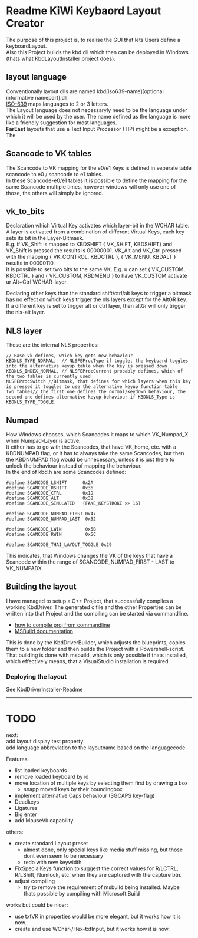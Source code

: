 # Readme KiWi Keybaord Layout Creator

The purpose of this project is, to realise the GUI that lets Users define a keyboardLayout.  
Also this Project builds the kbd.dll which then can be deployed in Windows (thats what KbdLayoutInstaller project does).

## layout language

Conventionally layout dlls are named kbd[iso639-name][optional informative namepart].dll.  
[ISO-639](https://de.wikipedia.org/wiki/Liste_der_ISO-639-Sprachcodes) maps languages to 2 or 3 letters.  
The Layout language does not necessaryly need to be the language under which it will be used by the user. 
The name defined as the language is more like a friendly suggestion for most languages.  
**FarEast** layouts that use a Text Input Processor (TIP) might be a exception. The 

## Scancode to VK tables

The Scancode to VK mapping for the e0/e1 Keys is defined in seperate table scancode to e0 / scancode to e1 tables.  
In these Scancode-e0/e1 tables it is possible to define the mapping for the same Scancode multiple times, however windows will only use one of those, the others will simply be ignored.

## vk_to_bits

Declaration which Virtual Key activates which layer-bit in the WCHAR table.
A layer is activated from a combination of different Virtual Keys, each key sets its bit in the Layer-Bitmask.  
E.g. if VK_Shift is mapped to KBDSHIFT { VK_SHIFT, KBDSHIFT} and VK_Shift is pressed the results is 00000001. 
VK_Alt and VK_Ctrl pressed with the mapping { VK_CONTROL, KBDCTRL }, { VK_MENU, KBDALT } results in 00000110.  
It is possible to set two bits to the same VK. E.g. u can set { VK_CUSTOM, KBDCTRL } and { VK_CUSTOM, KBDMENU } to have VK_CUSTOM activate ur Alt+Ctrl WCHAR-layer.

Declaring other keys than the standard shift/ctrl/alt keys to trigger a bitmask has no effect on which keys trigger the nls layers except for the AltGR key. 
If a different key is set to trigger alt or ctrl layer, then altGr will only trigger the nls-alt layer.   

## NLS layer

These are the internal NLS properties:
```
// Base Vk defines, which key gets new behaviour  
KBDNLS_TYPE_NORMAL,  // NLSFEProcType if toggle, the keyboard toggles into the alternative keyup table when the key is pressed down
KBDNLS_INDEX_NORMAL, // NLSFEProcCurrent probably defines, which of the two tables is currently used  
NLSFEProcSwitch //Bitmask, that defines for which layers when this key is pressed it toggles to use the alternative keyup function table 
Two tables// the first one defines the normal/keydown behaviour, the second one defines alternative keyup behaviour if KBDNLS_Type is KBDNLS_TYPE_TOGGLE.  
```

## Numpad

How Windows chooses, which Scancodes it maps to which VK_Numpad_X when Numpad-Layer is active:  
It either has to go with the Scancodes, that have VK_home, etc. with a KBDNUMPAD flag, 
or it has to always take the same Scancodes, but then the KBDNUMPAD flag would be unnecessary, 
unless it is just there to unlock the behaviour instead of mapping the behaviour.  
In the end of kbd.h are some Scancodes defined:  
```
#define SCANCODE_LSHIFT      0x2A
#define SCANCODE_RSHIFT      0x36
#define SCANCODE_CTRL        0x1D
#define SCANCODE_ALT         0x38
#define SCANCODE_SIMULATED   (FAKE_KEYSTROKE >> 16)

#define SCANCODE_NUMPAD_FIRST 0x47
#define SCANCODE_NUMPAD_LAST  0x52

#define SCANCODE_LWIN         0x5B
#define SCANCODE_RWIN         0x5C

#define SCANCODE_THAI_LAYOUT_TOGGLE 0x29
```
This indicates, that Windows changes the VK of the keys that have a Scancode within the range of SCANCODE_NUMPAD_FIRST - LAST to VK_NUMPADX.  

## Building the layout

I have managed to setup a C++ Project, that successfully compiles a working KbdDriver. 
The generated c file and the other Properties can be written into that Project and the compiling can be started via commandline.  

- [how to compile proj from commandline](https://stackoverflow.com/questions/498106/how-do-i-compile-a-visual-studio-project-from-the-command-line)
- [MSBuild documentation](https://learn.microsoft.com/en-us/cpp/build/msbuild-visual-cpp?view=msvc-170)

This is done by the KbdDriverBuilder, which adjusts the blueprints, copies them to a new folder and then builds the Project with a Powershell-script.  
That building is done with msbuild, which is only possible if thats installed, which effectively means, that a VisualStudio installation is required.  

### Deploying the layout

See KbdDriverInstaller-Readme

---

# TODO

next:  
add layout display test property  
add language abbreviation to the layoutname based on the languagecode  

Features:

- list loaded keyboards
- remove loaded keyboard by id
- move location of multiple keys by selecting them first by drawing a box 
  - snapp moved keys by their boundingbox
- implement alternative Caps behaviour (SGCAPS key-flag)
- Deadkeys
- Ligatures
- Big enter
- add MouseVk capability

others:
- create standard Layout preset
  - almost done, only special keys like media stuff missing, but those dont even seem to be necessary
  - redo with new keywidth
- FixSpecialKeys function to suggest the correct values for R/LCTRL, R/LShift, Numlock, etc. when they are captured with the capture btn.
- adjust compiling
  - try to remove the requirement of msbuild being installed. Maybe thats possible by compiling with Microsoft.Build

works but could be nicer:
- use txtVK in properties would be more elegant, but it works how it is now.
- create and use WChar-/Hex-txtInput, but it works how it is now.